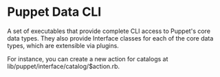 Puppet Data CLI
===============
A set of executables that provide complete CLI access to Puppet's
core data types.  They also provide Interface classes for
each of the core data types, which are extensible via plugins.

For instance, you can create a new action for catalogs at
lib/puppet/interface/catalog/$action.rb.
